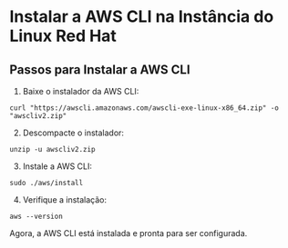 # Instalar a AWS CLI na Instância do Linux Red Hat

## Passos para Instalar a AWS CLI

1. Baixe o instalador da AWS CLI:

```
curl "https://awscli.amazonaws.com/awscli-exe-linux-x86_64.zip" -o "awscliv2.zip"
```

2. Descompacte o instalador:

```
unzip -u awscliv2.zip
```

3. Instale a AWS CLI:

```
sudo ./aws/install
```

4. Verifique a instalação:

```
aws --version
```

Agora, a AWS CLI está instalada e pronta para ser configurada.
